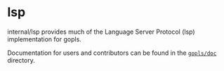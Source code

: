 # lsp

internal/lsp provides much of the Language Server Protocol (lsp) implementation
for gopls.

Documentation for users and contributors can be found in the
[`gopls/doc`](../../doc) directory.
